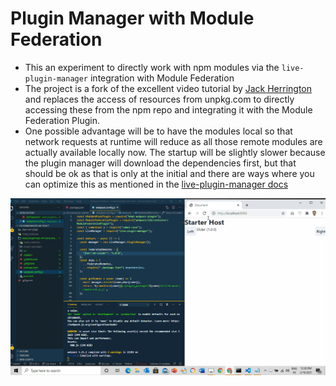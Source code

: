 # Plugin Manager with Module Federation

- This an experiment to directly work with npm modules via the `live-plugin-manager` integration with Module Federation
- The project is a fork of the excellent video tutorial by [Jack Herrington](https://www.youtube.com/watch?v=ZFNxTy3fOO0&t=10s) and replaces the access of resources from unpkg.com to directly accessing these from the npm repo and integrating it with the Module Federation Plugin.
- One possible advantage will be to have the modules local so that network requests at runtime will reduce as all those remote modules are actually available locally now. The startup will be slightly slower because the plugin manager will download the dependencies first, but that should be ok as that is only at the initial and there are ways where you can optimize this as mentioned in the [live-plugin-manager docs](https://www.npmjs.com/package/live-plugin-manager)

![demo](./docs/mf_plugin_mgr.gif)